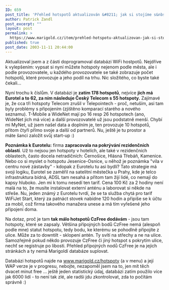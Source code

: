 ```yaml
---
ID: 659
post_title: 'Přehled hotspotů aktualizován &#8211; jak si stojíme s&nbsp;WiFi hotspoty?'
author: Patrick Zandl
post_excerpt: ""
layout: post
permalink: >
  https://www.marigold.cz/item/prehled-hotspotu-aktualizovan-jak-si-stojime-s-wifi-hotspoty
published: true
post_date: 2003-11-11 20:44:00
---
```

<P>Aktualizoval jsem a z části doprogramoval databázi WiFi hostpotů. Nejdříve k vylepšením: vypsat si nyní můžete hotspoty nejenom podle města, ale i podle provozovatele, u každého provozovatele se také zobrazuje počet hotspotů, které provozuje a jeho podíl na trhu. Nic složitého, co byste také čekali... </P>
<P>Nyní trochu k číslům. V databázi je <STRONG>zatím 178 hotspotů</STRONG>, nejvíce <STRONG>jich má Eurotel a to 62, za ním následuje Český Telecom s 55 hotspoty.</STRONG> Zajímavé je, že cca tři hotspoty Telecom zrušil v Telepointech&#160;- proč, netuším, asi tam byly problémy s připojením (zjištěno komparací starého a nového seznamu).&#160;T-Mobile a WideNet mají po 16 resp 26 hotspotech (ano, WideNet jich má více) a další provozovatelé už jsou podstatně menší. Chybí mi MyNet,&#160;už jsem našel data a doplním je, ten provozuje 10 hotspotů, přitom čtyři přímo svoje a další od partnerů. Nu, ještě je tu prostor a máte&#160;šanci založit svůj start-up :)</P>
<P><STRONG>Poznámka k Eurotelu:</STRONG> firma <STRONG>zapracovala na pokrývání rezidenčních oblastí</STRONG>. Už to nejsou jen hotspoty v hotelích, ale také v rezidenčních oblastech, často docela netradičních: Černošice, Hlásná Třebáň, Kamenice. Nebo co si myslet o hotspotu Jesenice-Osnice, u něhož je poznámka "vila v centru nové zástavby" - kdopak z Eurotelu tu asi bydlí? Tato strategie má svoji logiku, Eurotel se zaměřil na satelitní městečka u Prahy, kde je telco infrastruktura bídná, ADSL tam nesahá a přitom tam žijí lidé, co nemají do kapsy hluboko. Jen mi k tomu nesedí ten tarif. Cena 100 Kč za 2 hodiny není malá na to, že musíte instalovat externí anténu a laborovat si někde na střeše. Nu, jeden známý z Eurotelu tvrdí, že se ta služba chytá pro tarif WiFiJet Start, který za patnáct stovek nabídne 120 hodin a připíše se k účtu za mobil, což firma takového manažera unese a má tím vyřešené jeho připojení doma. </P>
<P>Na dotaz, proč je tam <STRONG>tak málo hotspotů CzFree dodávám</STRONG> - jsou tam hotspoty, které se zapsaly. Většina přípojných bodů CzFree nemá (alespoň podle mne) statut hotspotu, tedy bodu, ke kterému se pohodlně připojíte z ulice. Může za to downtilt - sklopení antén. Ty svítí na střechy a ne na ulice. Samozřejmě pokud někdo provozuje CzFree či jiný hotspot&#160;s pokrytím ulice, nechť se registruje po libosti. Přehled&#160;přípojných nodů CzFree je na&#160;jejich stránkách a ty nemá&#160;Marigoldí databáze suplovat. &#160;</P>
<P>Databázi hotspotů najde na <A href="http://www.marigold.cz/hotspoty">www.marigold.cz/hotspoty</A> (a v menu) a její WAP verze je v progresu, nebojte, nezapoměl jsem na to, jen mít těch dvacet minut free ... ještě jeden statistický údaj, databázi zatím použilo více jak 6000 lidí - to není tak zlé, ale radši jdu zkontrolovat, zda to počítám správně :)</P>